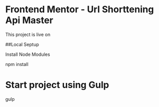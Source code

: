 # Frontend Mentor - Url Shorttening Api Master

This project is live on 

##Local Septup 

Install Node Modules 

npm install 

# Start project using Gulp

gulp

